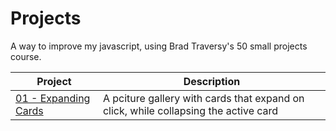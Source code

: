 # Projects

<p> 
A way to improve my javascript, using Brad Traversy's 50 small projects course.
</p>



| Project | Description |
| --- | --- |
|[01 - Expanding Cards](https://charliewhu.github.io/50_Web_Projects/01_Expanding_Cards/index.html)|A pciture gallery with cards that expand on click, while collapsing the active card|
